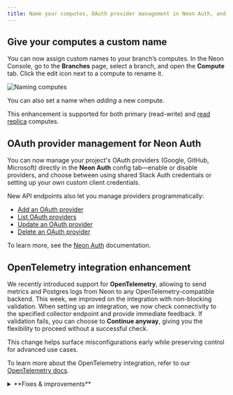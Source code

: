 ```yaml
---
title: Name your computes, OAuth provider management in Neon Auth, and more
---
```


## Give your computes a custom name

You can now assign custom names to your branch’s computes. In the Neon Console, go to the **Branches** page, select a branch, and open the **Compute** tab. Click the edit icon next to a compute to rename it.

![Naming computes](/docs/relnotes/name_computes.png)

You can also set a name when _adding_ a new compute.

This enhancement is supported for both primary (read-write) and [read replica](/docs/introduction/read-replicas) computes.

## OAuth provider management for Neon Auth

You can now manage your project's OAuth providers (Google, GitHub, Microsoft) directly in the **Neon Auth** config tab—enable or disable providers, and choose between using shared Stack Auth credentials or setting up your own custom client credentials.

New API endpoints also let you manage providers programmatically:

- [Add an OAuth provider](https://api-docs.neon.tech/reference/addneonauthoauthprovider)
- [List OAuth providers](https://api-docs.neon.tech/reference/listneonauthoauthproviders)
- [Update an OAuth provider](https://api-docs.neon.tech/reference/updateneonauthoauthprovider)
- [Delete an OAuth provider](https://api-docs.neon.tech/reference/deleteneonauthoauthprovider)

To learn more, see the [Neon Auth](/docs/neon-auth/overview) documentation.

## OpenTelemetry integration enhancement

We recently introduced support for **OpenTelemetry**, allowing to send metrics and Postgres logs from Neon to any OpenTelemetry-compatible backend. This week, we improved on the integration with non-blocking validation. When setting up an integration, we now check connectivity to the specified collector endpoint and provide immediate feedback. If validation fails, you can choose to **Continue anyway**, giving you the flexibility to proceed without a successful check.

This change helps surface misconfigurations early while preserving control for advanced use cases.

To learn more about the OpenTelemetry integration, refer to our [OpenTelemetry docs](/docs/guides/opentelemetry).

<details>

<summary>**Fixes & improvements**</summary>

- **Neon CLI**

  - The Neon CLI now supports a `--name` option that you can use when adding a compute or a read replica to a Neon branch.

    ```bash
    neon branches add-compute mybranch --name myreplica --type read_only
    ```

  - The CLI now automatically detects invalid credentials (401 responses), deletes them, and prompts for re-authentication instead of failing immediately

    > 🚀 If you're not using the Neon CLI yet, get set up in just a few steps with the [Neon CLI Quickstart](/docs/reference/cli-quickstart).

- **Fixes**

  - Addressed an issue where projects created via Netlify and claimed into Vercel-managed or accounts could lose certain project configuration settings. To avoid this issue, transfers of projects created via Netlify to Vercel-managed org accounts are currently not supported.

</details>
